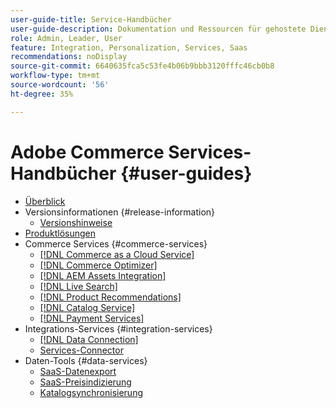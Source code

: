 ```yaml
---
user-guide-title: Service-Handbücher
user-guide-description: Dokumentation und Ressourcen für gehostete Dienste, die erweiterte Funktionen für Adobe Commerce und Magento Open Source bieten.
role: Admin, Leader, User
feature: Integration, Personalization, Services, Saas
recommendations: noDisplay
source-git-commit: 6640635fca5c53fe4b06b9bbb3120fffc46cb0b8
workflow-type: tm+mt
source-wordcount: '56'
ht-degree: 35%

---
```


# Adobe Commerce Services-Handbücher {#user-guides}

- [Überblick](home.md)
- Versionsinformationen {#release-information}
   - [Versionshinweise](/help/landing/release-notes-all.md)
- [Produktlösungen](product-solutions.md)
- Commerce Services {#commerce-services}
   - [[!DNL Commerce as a Cloud Service]](https://experienceleague.adobe.com/de/docs/commerce/cloud-service/overview)
   - [[!DNL Commerce Optimizer]](https://experienceleague.adobe.com/de/docs/commerce/optimizer/overview)
   - [[!DNL AEM Assets Integration]](https://experienceleague.adobe.com/de/docs/commerce/aem-assets-integration/overview)
   - [[!DNL Live Search]](https://experienceleague.adobe.com/docs/commerce/live-search/overview.html?lang=de)
   - [[!DNL Product Recommendations]](https://experienceleague.adobe.com/docs/commerce/product-recommendations/guide-overview.html?lang=de)
   - [[!DNL Catalog Service]](https://experienceleague.adobe.com/docs/commerce/catalog-service/guide-overview.html?lang=de)
   - [[!DNL Payment Services]](https://experienceleague.adobe.com/docs/commerce/payment-services/guide-overview.html?lang=de)
- Integrations-Services {#integration-services}
   - [[!DNL Data Connection]](https://experienceleague.adobe.com/docs/commerce/data-connection/overview.html?lang=de)
   - [Services-Connector](/help/landing/saas.md)
- Daten-Tools {#data-services}
   - [SaaS-Datenexport](https://experienceleague.adobe.com/docs/commerce/saas-data-export/overview.html?lang=de)
   - [SaaS-Preisindizierung](https://experienceleague.adobe.com/docs/commerce/price-indexer/price-indexing.html?lang=de)
   - [Katalogsynchronisierung](/help/landing/catalog-sync.md)
